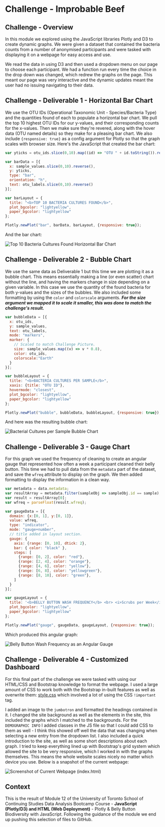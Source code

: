 # Challenge - Improbable Beef

## Challenge - Overview

In this module we explored using the JavaScript libraries Plotly and D3 to create dynamic graphs. We were given a dataset that contained the bacteria counts from a number of anonymised participants and were tasked with displaying it on a webpage for easy access and use.

We read the data in using D3 and then used a dropdown menu on our page to choose each participant. We had a function run every time the choice in the drop down was changed, which redrew the graphs on the page. This meant our page was very interactive and the dynamic updates meant the user had no issuing navigating to their data.

## Challenge - Deliverable 1 - Horizontal Bar Chart

We use the OTU IDs (Operational Taxonomic Unit - Species/Bacteria Type) and the quantities found of each to populate a horizontal bar chart. We pull the top 10 highest OTU IDs for our y-values, and their corresponding counts for the x-values. Then we make sure they're revered, along with the hover data (OTU named details) so they make for a pleasing bar chart. We also include `{responsive: true}` as a config argument for Plotly so that the graph scales with browser size. Here's the JavaScript that created the bar chart:

```js
var yticks = otu_ids.slice(0,10).map((id) => "OTU " + id.toString()).reverse();

var barData = [{
  x: sample_values.slice(0,10).reverse(),
  y: yticks,
  type: "bar",
  orientation: "h",
  text: otu_labels.slice(0,10).reverse()
}];

var barLayout = {
  title: "<b>TOP 10 BACTERIA CULTURES FOUND</b>",
  plot_bgcolor: "lightyellow",
  paper_bgcolor: "lightyellow"
};

Plotly.newPlot("bar", barData, barLayout, {responsive: true});

```

And the bar chart:

![Top 10 Bacteria Cultures Found Horizontal Bar Chart](images/d1.png)

## Challenge - Deliverable 2 - Bubble Chart

We use the same data as Deliverable 1 but this time we are plotting it as a bubble chart. This means essentially making a line (or even scatter) chart without the line, and having the markers change in size depending on a given variable. In this case we use the quantity of the found bacteria for both y-values and the sizes of the bubbles. We also included some formatting by using the `color` and `colorscale` arguments. ***For the size argument we mapped it to scale it smaller, this was done to match the challenge's result.***

```js
var bubbleData = [{
  x: otu_ids,
  y: sample_values,
  text: otu_labels,
  mode: "markers",
  marker: {
    // Scaled to match Challenge Picture.
    size: sample_values.map((v) => v * 0.8),
    color: otu_ids,
    colorscale:"Earth"
  }
}];

var bubbleLayout = {
  title: "<b>BACTERIA CULTURES PER SAMPLE</b>",
  xaxis: {title: "OTU ID"},
  hovermode: "closest",
  plot_bgcolor: "lightyellow",
  paper_bgcolor: "lightyellow"
};

Plotly.newPlot("bubble", bubbleData, bubbleLayout, {responsive: true});
```

And here was the resulting bubble chart:

![Bacterial Cultures per Sample Bubble Chart](images/d2.png)

## Challenge - Deliverable 3 - Gauge Chart

For this graph we used the frequency of cleaning to create an angular gauge that represented how often a week a participant cleaned their belly button. This time we had to pull data from the `metadata` part of the dataset, and save the `wfreq` attribute to display on the graph. We then added formatting to display the information in a clean way.

```js
var metadata = data.metadata;
var resultArray = metadata.filter(sampleObj => sampleObj.id == sample);
var result = resultArray[0];
var wfreq = parseFloat(result.wfreq);

var gaugeData = [{
  domain: {x:[0, 1], y:[0, 1]},
  value: wfreq,
  type: "indicator",
  mode: "gauge+number",
  // title added in layout section.
  gauge: {
    axis: {range: [0, 10], dtick: 2},
    bar: { color: "black" },
    steps: [
      {range: [0, 2], color: "red"},
      {range: [2, 4], color: "orange"},
      {range: [4, 6], color: "yellow"},
      {range: [6, 8], color: "yellowgreen"},
      {range: [8, 10], color: "green"},
    ]
  }
}];

var gaugeLayout = {
  title: '<b>BELLY BUTTON WASH FREQUENCY</b> <br> <i>Scrubs per Week</i>',
  plot_bgcolor: "lightyellow",
  paper_bgcolor: "lightyellow"
};

Plotly.newPlot("gauge", gaugeData, gaugeLayout, {responsive: true});
```

Which produced this angular graph:

![Belly Button Wash Frequency as an Angular Gauge](images/d3.png)

## Challenge - Deliverable 4 - Customized Dashboard

For this final part of the challenge we were tasked with using our HTML/CSS and Bootstrap knowledge to format the webpage. I used a large amount of CSS to work both with the Bootstrap in-built features as well as overwrite them: [style.css](style.css) which involved a lot of using the CSS `!important` tag.

I added an image to the `jumbotron` and formatted the headings contained in it. I changed the site background as well as the elements in the site, this included the graphs which I matched to the backgrounds. For the `DEMOGRAPHIC INFO` I added classes in the JS file so that I could add CSS to them as well - I think this showed off well the data that was changing when selecting a new entry from the dropdown list. I also included a quick introduction to the site, as well as some short descriptions about each graph. I tried to keep everything lined up with Bootstrap's grid system which allowed the site to be very responsive, which I worked in with the graphs themselves. This means the whole website scales nicely no matter which device you use. Below is a snapshot of the current webpage:

![Screenshot of Current Webpage (index.html)](d4.png)

## Context

This is the result of Module 12 of the University of Toronto School of Continuing Studies Data Analysis Bootcamp Course - **JavaScript (Plotly/D3) and HTML (Web Deployment)** - Plotly & Belly Button Biodiversity with JavaScript. Following the guidance of the module we end up pushing this selection of files to GitHub.
